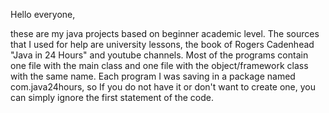 Hello everyone,

these are my java projects based on beginner academic level. The sources that I used for help are university lessons, the book of Rogers Cadenhead "Java in 24 Hours" and youtube channels. Most of the programs contain one file with the main class and one file with the object/framework class with the same name. Each program I was saving in a package named com.java24hours, so If you do not have it or don't want to create one, you can simply ignore the first statement of the code. 
